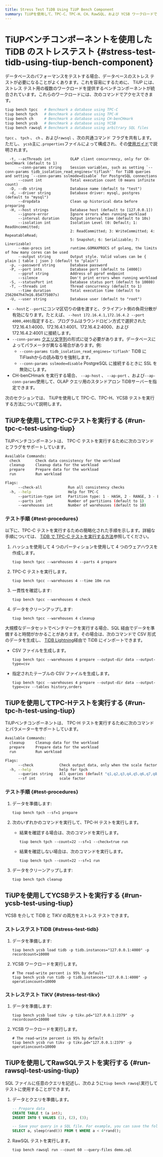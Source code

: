 ```yaml
---
title: Stress Test TiDB Using TiUP Bench Component
summary: TiUPを使用して、TPC-C、TPC-H、CH、RawSQL、および YCSB ワークロードで TiDB のストレス テストを実行する方法を学習します。
---
```


# TiUPベンチコンポーネントを使用した TiDB のストレステスト {#stress-test-tidb-using-tiup-bench-component}

データベースのパフォーマンスをテストする場合、データベースのストレス テストが必要になることがよくあります。これを容易にするために、 TiUP には、ストレス テスト用の複数のワークロードを提供するベンチコンポーネントが統合されています。これらのワークロードには、次のコマンドでアクセスできます。

```bash
tiup bench tpcc   # Benchmark a database using TPC-C
tiup bench tpch   # Benchmark a database using TPC-H
tiup bench ch     # Benchmark a database using CH-benCHmark
tiup bench ycsb   # Benchmark a database using YCSB
tiup bench rawsql # Benchmark a database using arbitrary SQL files
```

`tpcc` 、 `tpch` 、 `ch` 、および`rawsql` 、次の共通コマンド フラグを共有します。ただし、 `ycsb`主に`.properties`ファイルによって構成され、その[使用ガイド](https://github.com/pingcap/go-ycsb#usage)で説明されます。

      -t, --acThreads int         OLAP client concurrency, only for CH-benCHmark (default to 1)
          --conn-params string    Session variables, such as setting `--conn-params tidb_isolation_read_engines='tiflash'` for TiDB queries and setting `--conn-params sslmode=disable` for PostgreSQL connections
          --count int             Total execution count (0 means infinite count)
      -D, --db string             Database name (default to "test")
      -d, --driver string         Database driver: mysql, postgres (default to "mysql")
          --dropdata              Clean up historical data before preparing
      -H, --host strings          Database host (default to [127.0.0.1])
          --ignore-error          Ignore errors when running workload
          --interval duration     Output interval time (default to 10s)
          --isolation int         Isolation Level (0: Default; 1: ReadUncommitted;
                                  2: ReadCommitted; 3: WriteCommitted; 4: RepeatableRead;
                                  5: Snapshot; 6: Serializable; 7: Linerizable)
          --max-procs int         runtime.GOMAXPROCS of golang, the limits of how many cores can be used
          --output string         Output style. Valid values can be { plain | table | json } (default to "plain")
      -p, --password string       Database password
      -P, --port ints             Database port (default to [4000])
          --pprof string          Address of pprof endpoint
          --silence               Don't print errors when running workload
      -S, --statusPort int        Database status port (default to 10080)
      -T, --threads int           Thread concurrency (default to 1)
          --time duration         Total execution time (default to 2562047h47m16.854775807s)
      -U, --user string           Database user (default to "root")

-   `--host`と`--port`にコンマ区切りの値を渡すと、クライアント側の負荷分散が有効になります。たとえば、 `--host 172.16.4.1,172.16.4.2 --port 4000,4001`指定すると、プログラムはラウンドロビン方式で選択された 172.16.4.1:4000、172.16.4.1:4001、172.16.4.2:4000、および 172.16.4.2:4001 に接続します。
-   `--conn-params` [クエリ文字列](https://en.wikipedia.org/wiki/Query_string)の形式に従う必要があります。データベースによってパラメータが異なる場合があります。例:
    -   `--conn-params tidb_isolation_read_engines='tiflash'` TiDB にTiFlashからの読み取りを強制します。
    -   `--conn-params sslmode=disable` PostgreSQL に接続するときに SSL を無効にします。
-   CH-benCHmark を実行する場合、 `--ap-host` 、 `--ap-port` 、および`--ap-conn-params`使用して、OLAP クエリ用のスタンドアロン TiDBサーバーを指定できます。

次のセクションでは、 TiUPを使用して TPC-C、TPC-H、YCSB テストを実行する方法について説明します。

## TiUPを使用してTPC-Cテストを実行する {#run-tpc-c-test-using-tiup}

TiUPベンチコンポーネントは、 TPC-C テストを実行するために次のコマンドとフラグをサポートしています。

```bash
Available Commands:
  check       Check data consistency for the workload
  cleanup     Cleanup data for the workload
  prepare     Prepare data for the workload
  run         Run workload

Flags:
      --check-all            Run all consistency checks
  -h, --help                 Help for TPC-C
      --partition-type int   Partition type: 1 - HASH, 2 - RANGE, 3 - LIST (HASH-like), 4 - LIST (RANGE-like) (default to 1)
      --parts int            Number of partitions (default to 1)
      --warehouses int       Number of warehouses (default to 10)

```

### テスト手順 {#test-procedures}

以下に、TPC-C テストを実行するための簡略化された手順を示します。詳細な手順については、 [TiDB で TPC-C テストを実行する方法](/benchmark/benchmark-tidb-using-tpcc.md)参照してください。

1.  ハッシュを使用して 4 つのパーティションを使用して 4 つのウェアハウスを作成します。

    ```shell
    tiup bench tpcc --warehouses 4 --parts 4 prepare
    ```

2.  TPC-C テストを実行します。

    ```shell
    tiup bench tpcc --warehouses 4 --time 10m run
    ```

3.  一貫性を確認します:

    ```shell
    tiup bench tpcc --warehouses 4 check
    ```

4.  データをクリーンアップします:

    ```shell
    tiup bench tpcc --warehouses 4 cleanup
    ```

大規模なデータセットでベンチマークを実行する場合、SQL 経由でデータを準備すると時間がかかることがあります。その場合は、次のコマンドで CSV 形式のデータを生成し、 [TiDB Lightning](/tidb-lightning/tidb-lightning-overview.md)経由で TiDB にインポートできます。

-   CSV ファイルを生成します。

    ```shell
    tiup bench tpcc --warehouses 4 prepare --output-dir data --output-type=csv
    ```

-   指定されたテーブルの CSV ファイルを生成します。

    ```shell
    tiup bench tpcc --warehouses 4 prepare --output-dir data --output-type=csv --tables history,orders
    ```

## TiUPを使用してTPC-Hテストを実行する {#run-tpc-h-test-using-tiup}

TiUPベンチコンポーネントは、 TPC-H テストを実行するために次のコマンドとパラメーターをサポートしています。

```bash
Available Commands:
  cleanup     Cleanup data for the workload
  prepare     Prepare data for the workload
  run         Run workload

Flags:
      --check            Check output data, only when the scale factor equals 1
  -h, --help             help for tpch
      --queries string   All queries (default "q1,q2,q3,q4,q5,q6,q7,q8,q9,q10,q11,q12,q13,q14,q15,q16,q17,q18,q19,q20,q21,q22")
      --sf int           scale factor
```

### テスト手順 {#test-procedures}

1.  データを準備します:

    ```shell
    tiup bench tpch --sf=1 prepare
    ```

2.  次のいずれかのコマンドを実行して、TPC-H テストを実行します。

    -   結果を確認する場合は、次のコマンドを実行します。

        ```shell
        tiup bench tpch --count=22 --sf=1 --check=true run
        ```

    -   結果を確認しない場合は、次のコマンドを実行します。

        ```shell
        tiup bench tpch --count=22 --sf=1 run
        ```

3.  データをクリーンアップします:

    ```shell
    tiup bench tpch cleanup
    ```

## TiUPを使用してYCSBテストを実行する {#run-ycsb-test-using-tiup}

YCSB を介して TiDB と TiKV の両方をストレス テストできます。

### ストレステストTiDB {#stress-test-tidb}

1.  データを準備します:

    ```shell
    tiup bench ycsb load tidb -p tidb.instances="127.0.0.1:4000" -p recordcount=10000
    ```

2.  YCSB ワークロードを実行します。

    ```shell
    # The read-write percent is 95% by default
    tiup bench ycsb run tidb -p tidb.instances="127.0.0.1:4000" -p operationcount=10000
    ```

### ストレステスト TiKV {#stress-test-tikv}

1.  データを準備します:

    ```shell
    tiup bench ycsb load tikv -p tikv.pd="127.0.0.1:2379" -p recordcount=10000
    ```

2.  YCSB ワークロードを実行します。

    ```shell
    # The read-write percent is 95% by default
    tiup bench ycsb run tikv -p tikv.pd="127.0.0.1:2379" -p operationcount=10000
    ```

## TiUPを使用してRawSQLテストを実行する {#run-rawsql-test-using-tiup}

SQL ファイルに任意のクエリを記述し、次のように`tiup bench rawsql`実行してテストに使用することができます。

1.  データとクエリを準備します。

    ```sql
    -- Prepare data
    CREATE TABLE t (a int);
    INSERT INTO t VALUES (1), (2), (3);

    -- Save your query in a SQL file. For example, you can save the following query in `demo.sql`.
    SELECT a, sleep(rand()) FROM t WHERE a < 4*rand();
    ```

2.  RawSQL テストを実行します。

    ```shell
    tiup bench rawsql run --count 60 --query-files demo.sql
    ```
